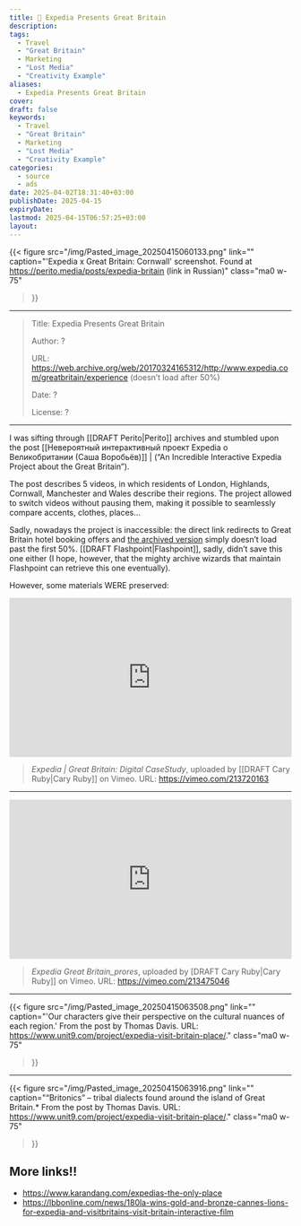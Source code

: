 ```yaml
---
title: 💸 Expedia Presents Great Britain
description: 
tags:
  - Travel
  - "Great Britain"
  - Marketing
  - "Lost Media"
  - "Creativity Example"
aliases:
  - Expedia Presents Great Britain
cover: 
draft: false
keywords: 
  - Travel
  - "Great Britain"
  - Marketing
  - "Lost Media"
  - "Creativity Example"
categories: 
  - source
  - ads
date: 2025-04-02T18:31:40+03:00
publishDate: 2025-04-15
expiryDate: 
lastmod: 2025-04-15T06:57:25+03:00
layout:
---
```


{{< figure
  src="/img/Pasted_image_20250415060133.png"
  link=""
  caption="'Expedia x Great Britain: Cornwall' screenshot. Found at https://perito.media/posts/expedia-britain (link in Russian)"
  class="ma0 w-75"
>}}

---

> Title: Expedia Presents Great Britain
> 
> Author: ?
> 
> URL: https://web.archive.org/web/20170324165312/http://www.expedia.com/greatbritain/experience (doesn’t load after 50%)
> 
> Date: ?
> 
> License: ?

---

I was sifting through [[DRAFT Perito|Perito]] archives and stumbled upon the post [[Невероятный интерактивный проект Expedia о Великобритании (Саша Воробьёв)]] | (“An Incredible Interactive Expedia Project about the Great Britain”). 

The post describes 5 videos, in which residents of London, Highlands, Cornwall, Manchester and Wales describe their regions. The project allowed to switch videos without pausing them, making it possible to seamlessly compare accents, clothes, places…

Sadly, nowadays the project is inaccessible: the direct link redirects to Great Britain hotel booking offers and [the archived version](https://web.archive.org/web/20170324165312/http://www.expedia.com/greatbritain/experience) simply doesn’t load past the first 50%. [[DRAFT Flashpoint|Flashpoint]], sadly, didn’t save this one either (I hope, however, that the mighty archive wizards that maintain Flashpoint can retrieve this one eventually).

However, some materials WERE preserved:

<div style="padding:56.25% 0 0 0;position:relative;"><iframe src="https://player.vimeo.com/video/213720163?badge=0&amp;autopause=0&amp;player_id=0&amp;app_id=58479" frameborder="0" allow="autoplay; fullscreen; picture-in-picture; clipboard-write; encrypted-media" style="position:absolute;top:0;left:0;width:100%;height:100%;" title="Expedia | Great Britain: Digital CaseStudy"></iframe></div>

> *Expedia | Great Britain: Digital CaseStudy*, uploaded by [[DRAFT Cary Ruby|Cary Ruby]] on Vimeo. URL: https://vimeo.com/213720163

---

<div style="padding:56.25% 0 0 0;position:relative;"><iframe src="https://player.vimeo.com/video/213475046?badge=0&amp;autopause=0&amp;player_id=0&amp;app_id=58479" frameborder="0" allow="autoplay; fullscreen; picture-in-picture; clipboard-write; encrypted-media" style="position:absolute;top:0;left:0;width:100%;height:100%;" title="Expedia Great Britain_prores"></iframe></div>

> *Expedia Great Britain_prores*, uploaded by [DRAFT Cary Ruby|Cary Ruby]] on Vimeo. URL: https://vimeo.com/213475046

---

{{< figure
  src="/img/Pasted_image_20250415063508.png"
  link=""
  caption="'Our characters give their perspective on the cultural nuances of each region.' From the post by Thomas Davis. URL: https://www.unit9.com/project/expedia-visit-britain-place/."
  class="ma0 w-75"
>}}


---

{{< figure
  src="/img/Pasted_image_20250415063916.png"
  link=""
  caption="“Britonics” – tribal dialects found around the island of Great Britain.* From the post by Thomas Davis. URL: https://www.unit9.com/project/expedia-visit-britain-place/."
  class="ma0 w-75"
>}}

## More links!!

- https://www.karandang.com/expedias-the-only-place
- https://lbbonline.com/news/180la-wins-gold-and-bronze-cannes-lions-for-expedia-and-visitbritains-visit-britain-interactive-film

[^1]: Link in Russian.
